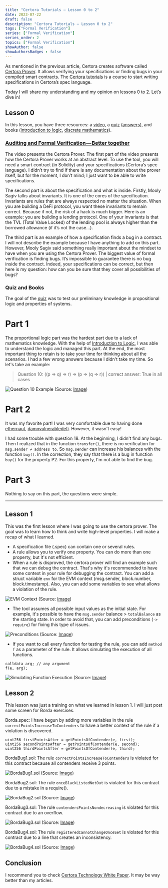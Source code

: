 ```yaml
---
title: "Certora Tutorials — Lesson 0 to 2"
date: 2023-07-22
draft: false
description: "Certora Tutorials — Lesson 0 to 2"
tags: ["Formal Verification"]
series: ["Formal Verification"]
series_order: 2
topics: ["Formal Verification"]
showAuthor: false
showAuthorsBadges : false
---
```



As mentioned in the previous article, Certora creates software called [Certora Prover](https://www.certora.com/#About). It allows verifying your specifications or finding bugs in your compiled smart contracts. The [Certora tutorials](https://github.com/Certora/Tutorials) is a course to start writing specifications in Certora’s spec language.

Today I will share my understanding and my opinion on lessons 0 to 2. Let’s dive in!

## Lesson 0

In this lesson, you have three resources: a [video](https://youtu.be/VGSsPIsbb6U), a [quiz](https://docs.google.com/document/d/19lLWqTrm_bzDdY9Uk-LpTSkgabk9WGtuCTPLDzSoraM/edit?usp=sharing) ([answers](https://docs.google.com/document/d/1q6N6lMopjQvCaLQVDN844qs2zFueUTuPEW7CBIjyOmQ/edit?usp=sharing)), and books ([introduction to logic](https://web.mit.edu/gleitz/www/Introduction%20to%20Logic%20-%20P.%20Suppes%20%281957%29%20WW.pdf), [discrete mathematics](http://discrete.openmathbooks.org/dmoi2/sec_propositional.html)).

### [Auditing and Formal Verification — Better together](https://www.youtube.com/watch?v=VGSsPIsbb6U)

The video presents the Certora Prover. The first part of the video presents how the Certora Prover works at an abstract level. To use the tool, you will need a smart contract (in Solidity) and your specifications (Certora’s spec language). I didn’t try to find if there is any documentation about the prover itself, but for the moment, I don’t mind; I just want to be able to write specifications.

The second part is about the specification and what is inside. Firstly, Mooly Sagiv talks about invariants. It is one of the cores of the specification. Invariants are rules that are always respected no matter the situation. When you are building a DeFi protocol, you want these invariants to remain correct. Because if not, the risk of a hack is much bigger. Here is an example: you are building a lending protocol. One of your invariants is that the TVL (Total Value Locked) of the lending pool is always higher than the borrowed allowance (if it’s not the case...).

The third part is an example of how a specification finds a bug in a contract. I will not describe the example because I have anything to add on this part. However, Mooly Sagiv said something really important about the mindset to have when you are using the Certora Prover. The biggest value of formal verification is finding bugs. It’s impossible to guarantee there is no bug inside the contract. Indeed, your specifications can be correct, but then here is my question: how can you be sure that they cover all possibilities of bugs?

### Quiz and Books

The goal of the [quiz](https://docs.google.com/document/d/19lLWqTrm_bzDdY9Uk-LpTSkgabk9WGtuCTPLDzSoraM/edit) was to test our preliminary knowledge in propositional logic and properties of systems.


# Part 1

The proportional logic part was the hardest part due to a lack of mathematics knowledge. With the help of [Introduction to Logic](https://web.mit.edu/gleitz/www/Introduction%20to%20Logic%20-%20P.%20Suppes%20%281957%29%20WW.pdf), I was able to understand the logic and managed this part. At the end, the most important thing to retain is to take your time for thinking about all the scenarios. I had a few wrong answers because I didn't take my time. So let's take an example:

> Question 10: ((p ⇒ q) ⇒ r) ⇒ (p ⇒ (q ⇒ r)) | correct answer: True in all cases

![Question 10 Example](https://cdn-images-1.medium.com/freeze/max/800/1*-O_GewGOXilZecOFszkNJQ.png)
(Source: [Image](https://cdn-images-1.medium.com/max/800/1*-O_GewGOXilZecOFszkNJQ.png))

# Part 2

It was my favorite part! I was very comfortable due to having done [ethernaut](https://ethernaut.openzeppelin.com/), [damnvulnerabledefi](https://www.damnvulnerabledefi.xyz/). However, it wasn't easy!

I had some trouble with question 18. At the beginning, I didn't find any bugs. Then I realized that in the function `transfer()`, there is no verification for `msg.sender ≠ address to`. So `msg.sender` can increase his balances with the function `buy()`. In the correction, they say that there is a bug in function `buy()` for the property P2. For this property, I'm not able to find the bug.

# Part 3

Nothing to say on this part, the questions were simple.

---

## Lesson 1

This was the first lesson where I was going to use the certora prover. The goal was to learn how to think and write high-level properties. I will make a recap of what I learned.

- A specification file (.spec) can contain one or several rules.
- A rule allows you to verify one property. You can do more than one property, but it's not efficient.
- When a rule is disproved, the certora prover will find an example such that we can debug the contract. That's why it's recommended to have some context in your rule for debugging the contract. You can add a struct variable `env` for the EVM context (msg.sender, block.number, block.timestamp). Also, you can add some variables to see what allows a violation of the rule.

![EVM Context](https://cdn-images-1.medium.com/freeze/max/800/1*khf3eFDEU5189xt5N5fwZw.png)
(Source: [Image](https://cdn-images-1.medium.com/max/800/1*khf3eFDEU5189xt5N5fwZw.png))

- The tool assumes all possible input values as the initial state. For example, it's possible to have the `msg.sender` balance > `totalBalance` as the starting state. In order to avoid that, you can add preconditions (`-> require`) for fixing this type of issues.

![Preconditions](https://cdn-images-1.medium.com/freeze/max/800/1*JMXVUTGqDDbfGYhyydQK4A.png)
(Source: [Image](https://cdn-images-1.medium.com/max/800/1*JMXVUTGqDDbfGYhyydQK4A.png))

- If you want to call every function for testing the rule, you can add `method f` as a parameter of the rule. It allows simulating the execution of all functions.

```solidity
calldata arg; // any argument
f(e, arg);
```

![Simulating Function Execution](https://cdn-images-1.medium.com/freeze/max/800/1*ykPe6q16qZU8VLdoQ7MHdg.png)
(Source: [Image](https://cdn-images-1.medium.com/max/800/1*ykPe6q16qZU8VLdoQ7MHdg.png))

## Lesson 2

This lesson was just a training on what we learned in lesson 1. I will just post some screen for Borda exercises.

Borda.spec:
I have begun by adding more variables in the rule `correctPointsIncreaseToContenders` to have a better context of the rule if a violation is discovered.

```solidity
uint256 firstPointsAfter = getPointsOfContender(e, first);
uint256 secondPointsAfter = getPointsOfContender(e, second);
uint256 thirdPointsAfter = getPointsOfContender(e, third);
```

BordaBug1.sol:
The rule `correctPointsIncreaseToContenders` is violated for this contract because all contenders receive 3 points.

![BordaBug1.sol](https://cdn-images-1.medium.com/freeze/max/800/1*604WP3NfveyQyg4iU2Yv8w.png)
(Source: [Image](https://cdn-images-1.medium.com/max/800/1*604WP3NfveyQyg4iU2Yv8w.png))

BordaBug2.sol:
The rule `onceBlackListedNotOut` is violated for this contract due to a mistake in a require().

![BordaBug2.sol](https://cdn-images-1.medium.com/freeze/max/800/1*Q6vZty7IeYZ1XtFxiNBoCA.png)
(Source: [Image](https://cdn-images-1.medium.com/max/800/1*Q6vZty7IeYZ1XtFxiNBoCA.png))

BordaBug3.sol:
The rule `contendersPointsNondecreasing` is violated for this contract due to an overflow.

![BordaBug3.sol](https://cdn-images-1.medium.com/freeze/max/800/1*1a7LqGPakAoQ00_nofdkdQ.png)
(Source: [Image](https://cdn-images-1.medium.com/max/800/1*1a7LqGPakAoQ00_nofdkdQ.png))

BordaBug4.sol:
The rule `registeredCannotChangeOnceSet` is violated for this contract due to a line that creates an inconsistency.

![BordaBug4.sol](https://cdn-images-1.medium.com/freeze/max/800/1*WuiPs6Id5Sk35wA0wsrIgQ.png)
(Source: [Image](https://cdn-images-1.medium.com/max/800/1*WuiPs6Id5Sk35wA0wsrIgQ.png))

## Conclusion

I recommend you to check [Certora Technology White Paper](https://medium.com/certora/certora-technology-white-paper-cae5ab0bdf1). It may be way better than my articles.
